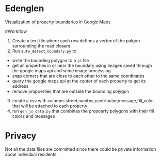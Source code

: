 # Edenglen
Visualization of property boundaries in Google Maps

#Workflow

1. Create a text file where each row defines a vertex of the polgon surrounding the road closure
2. Run `auto_detect_boundary.py` to
  * write the bounding polygon to a .js file
  * get all properties in or near the boundary using images saved through the google maps api and some image processing
  * snap corners that are close to each other to the same coordinates
  * query the google maps api at the center of each property to get its address
  * remove propoerties that are outside the bounding polygon
3. create a csv with columns street,number,contributor,message,fill_color that will be attached to each property
4. run `gen_js_data.py` that combines the propoerty polygons with their fill colors and messages

# Privacy
Not all the data files are committed since there could be private information about individual residents.
